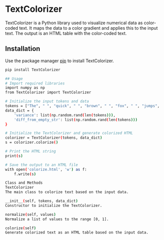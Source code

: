 # TextColorizer

TextColorizer is a Python library used to visualize numerical data as color-coded text. It maps the data to a color gradient and applies this to the input text. The output is an HTML table with the color-coded text.

## Installation

Use the package manager [pip](https://pip.pypa.io/en/stable/) to install TextColorizer.

```bash
pip install TextColorizer

## Usage
# Import required libraries
import numpy as np
from TextColorizer import TextColorizer

# Initialize the input tokens and data
tokens = ["The", " ", "quick", " ", "brown", " ", "fox", " ", "jumps", " ", "over", " ", "the", " ", "lazy", " ", "dog"]
data_dict = {
    'variance': list(np.random.rand(len(tokens))),
    'diff_from_empty_str': list(np.random.rand(len(tokens)))
}

# Initialize the TextColorizer and generate colorized HTML
colorizer = TextColorizer(tokens, data_dict)
s = colorizer.colorize()

# Print the HTML string
print(s)

# Save the output to an HTML file
with open('colorize.html', 'w') as f:
    f.write(s)

Class and Methods
TextColorizer
The main class to colorize text based on the input data.

__init__(self, tokens, data_dict)
Constructor to initialize the TextColorizer.

normalize(self, values)
Normalize a list of values to the range [0, 1].

colorize(self)
Generate colorized text as an HTML table based on the input data.
